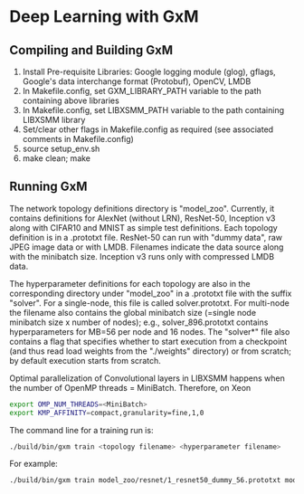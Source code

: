 # Deep Learning with GxM

## Compiling and Building GxM

1. Install Pre-requisite Libraries: Google logging module (glog), gflags, Google's data interchange format (Protobuf), OpenCV, LMDB
2. In Makefile.config, set GXM_LIBRARY_PATH variable to the path containing above libraries
3. In Makefile.config, set LIBXSMM_PATH variable to the path containing LIBXSMM library
4. Set/clear other flags in Makefile.config as required (see associated comments in Makefile.config)
5. source setup_env.sh
6. make clean; make

## Running GxM

The network topology definitions directory is "model_zoo". Currently, it contains definitions for
AlexNet (without LRN), ResNet-50, Inception v3 along with CIFAR10 and MNIST as simple test definitions.
Each topology definition is in a .prototxt file. ResNet-50 can run with "dummy data", raw JPEG image data
or with LMDB. Filenames indicate the data source along with the minibatch size. Inception v3 runs only with
compressed LMDB data.

The hyperparameter definitions for each topology are also in the corresponding directory under "model_zoo" in
a .prototxt file with the suffix "solver". For a single-node, this file is called solver.prototxt. For multi-node
the filename also contains the global minibatch size (=single node minibatch size x number of nodes); e.g., solver_896.prototxt contains hyperparameters for MB=56 per node and 16 nodes. The "solver*" file also contains a
flag that specifies whether to start execution from a checkpoint (and thus read load weights from the "./weights"
directory) or from scratch; by default execution starts from scratch.

Optimal parallelization of Convolutional layers in LIBXSMM happens when the number of OpenMP threads = MiniBatch.
Therefore, on Xeon

```bash
export OMP_NUM_THREADS=<MiniBatch>
export KMP_AFFINITY=compact,granularity=fine,1,0
```

The command line for a training run is:

```bash
./build/bin/gxm train <topology filename> <hyperparameter filename>
```

For example:

```bash
./build/bin/gxm train model_zoo/resnet/1_resnet50_dummy_56.prototxt model_zoo/resnet/solver.prototxt
```

